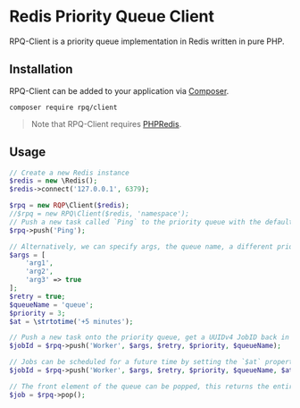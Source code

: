# Redis Priority Queue Client

RPQ-Client is a priority queue implementation in Redis written in pure PHP.

## Installation

RPQ-Client can be added to your application via [Composer](https://getcomposer.org/).

```
composer require rpq/client
```

> Note that RPQ-Client requires [PHPRedis](https://github.com/phpredis/phpredis).

## Usage

```php
// Create a new Redis instance
$redis = new \Redis();
$redis->connect('127.0.0.1', 6379);

$rpq = new RQP\Client($redis);
//$rpq = new RPQ\Client($redis, 'namespace');
// Push a new task called `Ping` to the priority queue with the default priority
$rpq->push('Ping');

// Alternatively, we can specify args, the queue name, a different priority, and whether or not RQP-Server should attempt to retry the job if it fails.
$args = [
    'arg1',
    'arg2',
    'arg3' => true
];
$retry = true;
$queueName = 'queue';
$priority = 3;
$at = \strtotime('+5 minutes');

// Push a new task onto the priority queue, get a UUIDv4 JobID back in response
$jobId = $rpq->push('Worker', $args, $retry, $priority, $queueName);

// Jobs can be scheduled for a future time by setting the `$at` property to a future unix timestamp
$jobId = $rpq->push('Worker', $args, $retry, $priority, $queueName, $at);

// The front element of the queue can be popped, this returns the entire job as an array
$job = $rpq->pop();
```
